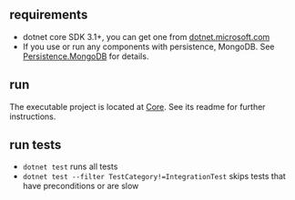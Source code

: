 ﻿
## requirements
- dotnet core SDK 3.1+, you can get one from [dotnet.microsoft.com](https://dotnet.microsoft.com/download)
- If you use or run any components with persistence, MongoDB.
  See [Persistence.MongoDB](Persistence.MongoDB) for details.

## run
The executable project is located at [Core](Core). See its readme for further instructions.

## run tests
- `dotnet test` runs all tests
- `dotnet test --filter TestCategory!=IntegrationTest` skips tests that have preconditions or are slow
